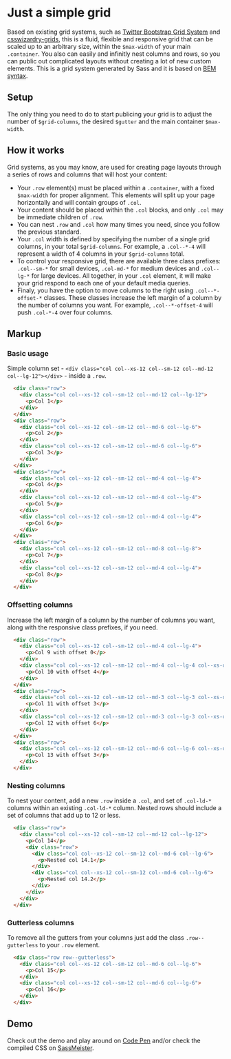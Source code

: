# Just a simple grid

Based on existing grid systems, such as [Twitter Bootstrap Grid System](http://getbootstrap.com/css/#grid) and [csswizardry-grids](http://csswizardry.com/csswizardry-grids/), this is a fluid, flexible and responsive grid that can be scaled up to an arbitrary size, within the `$max-width` of your main `.container`. You also can easily and infinitly nest columns and rows, so you can public out complicated layouts without creating a lot of new custom elements. This is a grid system generated by Sass and it is based on [BEM syntax](http://csswizardry.com/2013/01/mindbemding-getting-your-head-round-bem-syntax/).

## Setup

The only thing you need to do to start publicing your grid is to adjust the number of `$grid-columns`, the desired `$gutter` and the main container `$max-width`.

## How it works

Grid systems, as you may know, are used for creating page layouts through a series of rows and columns that will host your content:

* Your `.row` element(s) must be placed within a `.container`, with a fixed `$max-width` for proper alignment. This elements will split up your page horizontally and will contain groups of `.col`.
* Your content should be placed within the `.col` blocks, and only `.col` may be immediate children of `.row`.
* You can nest `.row` and `.col` how many times you need, since you follow the previous standard.
* Your `.col` width is defined by specifying the number of a single grid columns, in your total `$grid-columns`. For example, a `.col--*-4` will represent a width of 4 columns in your `$grid-columns` total.
* To control your responsive grid, there are available three class prefixes: `.col--sm-*` for small devices, `.col-md-*` for medium devices and `.col--lg-*` for large devices. All together, in your `.col` element, it will make your grid respond to each one of your default media queries.
* Finaly, you have the option to move columns to the right using `.col--*-offset-*` classes. These classes increase the left margin of a column by the number of columns you want. For example, `.col--*-offset-4` will push `.col-*-4` over four columns.


## Markup

### Basic usage
Simple column set - `<div class="col col--xs-12 col--sm-12 col--md-12 col--lg-12"></div>` - inside a `.row`.

```html
  <div class="row">
    <div class="col col--xs-12 col--sm-12 col--md-12 col--lg-12">
      <p>Col 1</p>
    </div>
  </div>
  <div class="row">
    <div class="col col--xs-12 col--sm-12 col--md-6 col--lg-6">
      <p>Col 2</p>
    </div>
    <div class="col col--xs-12 col--sm-12 col--md-6 col--lg-6">
      <p>Col 3</p>
    </div>
  </div>
  <div class="row">
    <div class="col col--xs-12 col--sm-12 col--md-4 col--lg-4">
      <p>Col 4</p>
    </div>
    <div class="col col--xs-12 col--sm-12 col--md-4 col--lg-4">
      <p>Col 5</p>
    </div>
    <div class="col col--xs-12 col--sm-12 col--md-4 col--lg-4">
      <p>Col 6</p>
    </div>
  </div>
  <div class="row">
    <div class="col col--xs-12 col--sm-12 col--md-8 col--lg-8">
      <p>Col 7</p>
    </div>
    <div class="col col--xs-12 col--sm-12 col--md-4 col--lg-4">
      <p>Col 8</p>
    </div>
  </div>
```

### Offsetting columns
Increase the left margin of a column by the number of columns you want, along with the responsive class prefixes, if you need.

```html
  <div class="row">
    <div class="col col--xs-12 col--sm-12 col--md-4 col--lg-4">
      <p>Col 9 with offset 0</p>
    </div>
    <div class="col col--xs-12 col--sm-12 col--md-4 col--lg-4 col--xs-offset-4 col--sm-offset-0 col--md-offset-4 col--lg-offset-4">
      <p>Col 10 with offset 4</p>
    </div>
  </div>
  <div class="row">
    <div class="col col--xs-12 col--sm-12 col--md-3 col--lg-3 col--xs-offset-0 col--sm-offset-0 col--md-offset-3 col--lg-offset-3">
      <p>Col 11 with offset 3</p>
    </div>
    <div class="col col--xs-12 col--sm-12 col--md-3 col--lg-3 col--xs-offset-0 col--sm-offset-0 col--md-offset-6 col--lg-offset-6">
      <p>Col 12 with offset 6</p>
    </div>
  </div>
  <div class="row">
    <div class="col col--xs-12 col--sm-12 col--md-6 col--lg-6 col--xs-offset-0 col--sm-offset-0 col--md-offset-3 col--lg-offset-3">
      <p>Col 13 with offset 3</p>
    </div>
  </div>
```

### Nesting columns
To nest your content, add a new `.row` inside a `.col`, and set of `.col-ld-*` columns within an existing `.col-ld-*` column. Nested rows should include a set of columns that add up to 12 or less.

```html
  <div class="row">
    <div class="col col--xs-12 col--sm-12 col--md-12 col--lg-12">
      <p>Col 14</p>
      <div class="row">
        <div class="col col--xs-12 col--sm-12 col--md-6 col--lg-6">
          <p>Nested col 14.1</p>
        </div>
        <div class="col col--xs-12 col--sm-12 col--md-6 col--lg-6">
          <p>Nested col 14.2</p>
        </div>
      </div>
    </div>
  </div>
```

### Gutterless columns
To remove all the gutters from your columns just add the class `.row--gutterless` to your `.row` element.

```html
  <div class="row row--gutterless">
    <div class="col col--xs-12 col--sm-12 col--md-6 col--lg-6">
      <p>Col 15</p>
    </div>
    <div class="col col--xs-12 col--sm-12 col--md-6 col--lg-6">
      <p>Col 16</p>
    </div>
  </div>
```

## Demo
Check out the demo and play around on [Code Pen](http://codepen.io/pedroreis/pen/ituho) and/or check the compiled CSS on [SassMeister](http://sassmeister.com/gist/c6368fc9a239e1798fcd).
